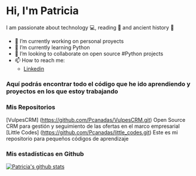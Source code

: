 # Hi, I'm Patricia

I am passionate about technology :computer:, reading :book: and ancient history :european_castle:

- 🔭 I’m currently working on personal proyects
- 🌱 I’m currently learning Python
- 👯 I’m looking to collaborate on open source #Python projects
- 📫 How to reach me:
    - [Linkedin](https://www.linkedin.com/in/patricia-canadas)
  

### Aquí podrás encontrar todo el código que he ido aprendiendo y proyectos en los que estoy trabajando

### Mis Repositorios

[VulpesCRM] (https://github.com/Pcanadas/VulpesCRM.git) Open Source CRM para gestión y seguimiento de las ofertas en el marco empresarial
[Little Codes] (https://github.com/Pcanadas/little_codes.git) Este es mi repositorio para pequeños códigos de aprendizaje

### Mis estadísticas en Github
[![Patricia's github stats](https://github-readme-stats.vercel.app/api?username=Pcanadas&show_icons=true&theme=darcula)](https://github.com/Pcanadas/github-readme-stats)



<!--
**Pcanadas/Pcanadas** is a ✨ _special_ ✨ repository because its `README.md` (this file) appears on your GitHub profile.

Here are some ideas to get you started:

- 🔭 I’m currently working on ...
- 🌱 I’m currently learning ...
- 👯 I’m looking to collaborate on ...
- 🤔 I’m looking for help with ...
- 💬 Ask me about ...
- 📫 How to reach me: ...
- 😄 Pronouns: ...
- ⚡ Fun fact: ...
-->
